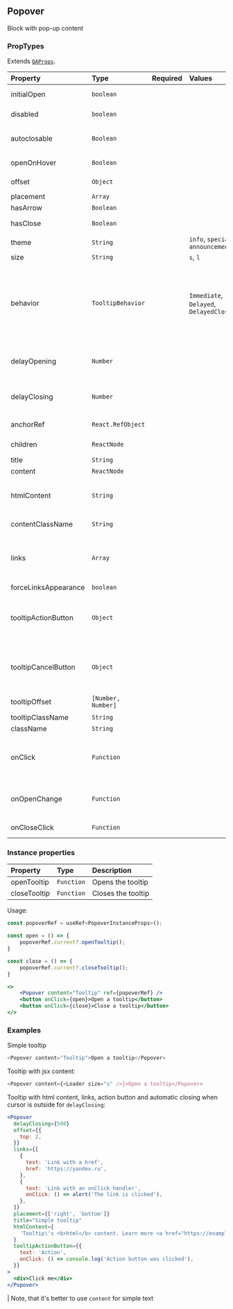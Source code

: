 ## Popover

Block with pop-up content

### PropTypes

Extends [`QAProps`](../types.ts).

| Property             | Type               | Required | Values                                   | Default             | Description                                                                                                                                                                    |
| :------------------- | :----------------- | :------- | :--------------------------------------- | :------------------ | :----------------------------------------------------------------------------------------------------------------------------------------------------------------------------- |
| initialOpen          | `boolean`          |          |                                          | false               | Whether the tooltip initially opened                                                                                                                                           |
| disabled             | `boolean`          |          |                                          | false               | Disables open state changes                                                                                                                                                    |
| autoclosable         | `Boolean`          |          |                                          | `true`              | Whether tooltip should automatically close when the cursor is outside                                                                                                          |
| openOnHover          | `Boolean`          |          |                                          | `true`              | Whether tooltip should open on hover                                                                                                                                           |
| offset               | `Object`           |          |                                          |                     | Control's offset <br/> `{ top: 0, left: 0 }`                                                                                                                                   |
| placement            | `Array`            |          |                                          | [`right`, `bottom`] | Tooltip's placement                                                                                                                                                            |
| hasArrow             | `Boolean`          |          |                                          | `true`              | Whether tooltip has a tail                                                                                                                                                     |
| hasClose             | `Boolean`          |          |                                          | `false`             | Whether tooltip has a close button                                                                                                                                             |
| theme                | `String`           |          | `info`, `special`, `announcement`        | `info`              | Tooltip's theme                                                                                                                                                                |
| size                 | `String`           |          | `s`, `l`                                 | `s`                 | Tooltip's size                                                                                                                                                                |
| behavior             | `TooltipBehavior`  |          | `Immediate`, `Delayed`, `DelayedClosing` | `DelayedClosing`    | Tooltip open/close behaviour when `openOnHover` (without a delay, with delay, with delay only when closing). Won't be applied if `delayOpening` or `delayClosing` are provided |
| delayOpening         | `Number`           |          |                                          | `0`                 | Tooltip's opening delay if `openOnHover`. We recommend to use `behavior`                                                                                                       |
| delayClosing         | `Number`           |          |                                          | `300`               | Tooltip's closing delay if `autoclosable`. We recommend to use `behavior`                                                                                                      |
| anchorRef            | `React.RefObject`  |          |                                          |                     | Custom anchor. Disables `openByHover` and `onClick`.                                                                                                                           |
| children             | `ReactNode`        |          |                                          |                     | Content, over which tooltip is rendered                                                                                                                                        |
| title                | `String`           |          |                                          |                     | Tooltip's title                                                                                                                                                                |
| content              | `ReactNode`        |          |                                          |                     | Tooltip's content                                                                                                                                                              |
| htmlContent          | `String`           |          |                                          |                     | Tooltip's html content (`dangerouslySetInnerHTML` will be used for rendering)                                                                                                  |
| contentClassName     | `String`           |          |                                          |                     | Tooltip's content css class                                                                                                                                                    |
| links                | `Array`            |          |                                          | []                  | Links under the content <br/> `{ text: 'Link 1', href: 'https://yandex.ru'}` or <br/> `{ text: 'Link 2', onClick: () => callbackOnLinkClick() }`                               |
| forceLinksAppearance | `boolean`          |          |                                          | true                | Force styles for links                                                                                                                                                         |
| tooltipActionButton  | `Object`           |          |                                          |                     | Action button properties (the button won't be rendered without it) <br/> `{ text: 'Button', onClick: () => callbackOnClick() }`                                                |
| tooltipCancelButton  | `Object`           |          |                                          |                     | Cancel button properties (the button won't be rendered without it) <br/> `{ text: 'Button', onClick: () => callbackOnClick() }`                                                |
| tooltipOffset        | `[Number, Number]` |          |                                          |                     | Tooltip's offset related to the control                                                                                                                                        |
| tooltipClassName     | `String`           |          |                                          |                     | Tooltip's css class                                                                                                                                                            |
| className            | `String`           |          |                                          |                     | Control's css class                                                                                                                                                            |
| onClick              | `Function`         |          |                                          |                     | Anchor click callback. If the function returns `true', the tooltip will be open, otherwise it won't be opened.                                                                 |
| onOpenChange         | `Function`         |          |                                          |                     | Open state change callback. Can be useful for delayed tooltip's content rendering.                                                                                             |
| onCloseClick         | `Function`         |          |                                          |                     | Close button click handler                                                                                                                                                     |

### Instance properties

| Property     | Type       | Description        |
| :----------- | :--------- | :----------------- |
| openTooltip  | `Function` | Opens the tooltip  |
| closeTooltip | `Function` | Closes the tooltip |

Usage:

```jsx
const popoverRef = useRef<PopoverInstanceProps>();

const open = () => {
    popoverRef.current?.openTooltip();
}

const close = () => {
    popoverRef.current?.closeTooltip();
}

<>
    <Popover content="Tooltip" ref={popoverRef} />
    <button onClick={open}>Open a tooltip</button>
    <button onClick={close}>Close a tooltip</button>
</>
```

### Examples

Simple tooltip

```js
<Popover content="Tooltip">Open a tooltip</Popover>
```

Tooltip with jsx content:

```js
<Popover content={<Loader size="s" />}>Open a tooltip</Popover>
```

Tooltip with html content, links, action button and automatic closing when cursor is outside for `delayClosing`:

```jsx
<Popover
  delayClosing={500}
  offset={{
    top: 2,
  }}
  links={[
    {
      text: 'Link with a href',
      href: 'https://yandex.ru',
    },
    {
      text: 'Link with an onClick handler',
      onClick: () => alert('The link is clicked'),
    },
  ]}
  placement={['right', 'bottom']}
  title="Simple tooltip"
  htmlContent={
    'Tooltip\'s <b>html</b> content. Learn more <a href="https://example.com" target="_blank">here</a>'
  }
  tooltipActionButton={{
    text: 'Action',
    onClick: () => console.log('Action button was clicked'),
  }}
>
  <div>Click me</div>
</Popover>
```

| Note, that it's better to use `content` for simple text
